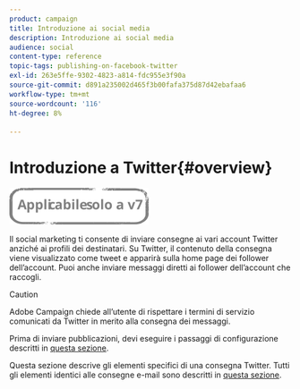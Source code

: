 ```yaml
---
product: campaign
title: Introduzione ai social media
description: Introduzione ai social media
audience: social
content-type: reference
topic-tags: publishing-on-facebook-twitter
exl-id: 263e5ffe-9302-4823-a814-fdc955e3f90a
source-git-commit: d891a235002d465f3b00fafa375d87d42ebafaa6
workflow-type: tm+mt
source-wordcount: '116'
ht-degree: 8%

---
```


# Introduzione a Twitter{#overview}

![](../../assets/v7-only.svg)

Il social marketing ti consente di inviare consegne ai vari account Twitter anziché ai profili dei destinatari. Su Twitter, il contenuto della consegna viene visualizzato come tweet e apparirà sulla home page dei follower dell’account. Puoi anche inviare messaggi diretti ai follower dell’account che raccogli.

>[!CAUTION]
>
>Adobe Campaign chiede all’utente di rispettare i termini di servizio comunicati da Twitter in merito alla consegna dei messaggi.
>
>Prima di inviare pubblicazioni, devi eseguire i passaggi di configurazione descritti in [questa sezione](../../social/using/starting-workflows.md).

Questa sezione descrive gli elementi specifici di una consegna Twitter. Tutti gli elementi identici alle consegne e-mail sono descritti in [questa sezione](../../delivery/using/about-email-channel.md).
